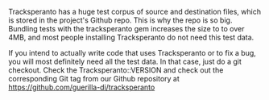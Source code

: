 Tracksperanto has a huge test corpus of source and destination files, which is stored in the project's Github repo.
This is why the repo is so big. Bundling tests with the tracksperanto gem increases the size to to
over 4MB, and most people installing Tracksperanto do not need this test data.

If you intend to actually write code that uses Tracksperanto or to fix
a bug, you will most definitely need all the test data. In that case, just do a git checkout. Check
the Tracksperanto::VERSION and check out the corresponding Git tag from our
Github repository at https://github.com/guerilla-di/tracksperanto
